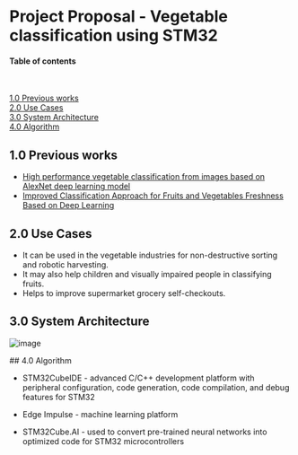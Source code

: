 # Project Proposal - Vegetable classification using STM32 



#### Table of contents

<br>

[1.0 Previous works](#Previous-works)
<br>
[2.0 Use Cases](#Use-Cases)
<br>
[3.0 System Architecture](#3.0-system-architecture)
<br>
[4.0 Algorithm](#algorithm)


## 1.0 Previous works
 - [High performance vegetable classification from images based on AlexNet deep learning model](https://ijabe.org/index.php/ijabe/article/view/2690/pdf)
 - [Improved Classification Approach for Fruits and Vegetables Freshness Based on Deep Learning](https://www.mdpi.com/1424-8220/22/21/8192/pdf)
 
## 2.0 Use Cases
 - It can be used in the vegetable industries for non-destructive sorting and robotic harvesting.
 - It may also help children and visually impaired people in classifying fruits.
 - Helps to improve supermarket grocery self-checkouts.

## 3.0 System Architecture
![image](https://user-images.githubusercontent.com/118992897/208306540-452c343e-ef65-4bf8-8bc6-0605ac401598.png)

<a name="algorithm"/>
## 4.0 Algorithm

 - STM32CubeIDE \- advanced C/C++ development platform with peripheral configuration, code generation, code compilation, and debug features for STM32
 
 - Edge Impulse \- machine learning platform
 
 - STM32Cube.AI \- used to convert pre-trained neural networks into optimized code for STM32 microcontrollers



